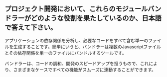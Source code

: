 ## プロジェクト開発において、これらのモジュールバンドラーがどのような役割を果たしているのか、日本語で答えて下さい。

アプリケーションの依存関係を分析し、必要なコードをすべて含む単一のファイルを生成することです。簡単にいうと、バンドラーは複数のJavascriptファイルとその依存関係を単一のファイルにバンドルするツールです。

バンドラーは、コードの調和、開発のスピードアップを担うもので、これにより、さまざまなケースですべての機能がスムーズに連動することができます。